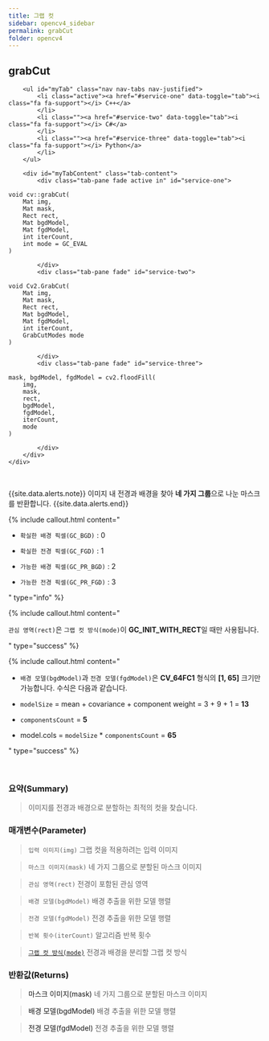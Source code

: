 ```yaml
---
title: 그랩 컷
sidebar: opencv4_sidebar
permalink: grabCut
folder: opencv4
---
```


<div class="row">
    <div class="col-lg-12">
        <h2 class="page-header">grabCut</h2>
    </div>
    <div class="col-lg-12">

        <ul id="myTab" class="nav nav-tabs nav-justified">
            <li class="active"><a href="#service-one" data-toggle="tab"><i class="fa fa-support"></i> C++</a>
            </li>
            <li class=""><a href="#service-two" data-toggle="tab"><i class="fa fa-support"></i> C#</a>
            </li>
            <li class=""><a href="#service-three" data-toggle="tab"><i class="fa fa-support"></i> Python</a>
            </li>
        </ul>

        <div id="myTabContent" class="tab-content">
            <div class="tab-pane fade active in" id="service-one">
<pre class="prettyprint"><code class="language-cpp">void cv::grabCut(
    Mat img,
    Mat mask,
    Rect rect,
    Mat bgdModel,
    Mat fgdModel,
    int iterCount,
    int mode = GC_EVAL
)</code></pre>
            </div>
            <div class="tab-pane fade" id="service-two">
<pre class="prettyprint"><code class="language-cs">void Cv2.GrabCut(
    Mat img,
    Mat mask,
    Rect rect,
    Mat bgdModel,
    Mat fgdModel,
    int iterCount,
    GrabCutModes mode
)</code></pre>
            </div>
            <div class="tab-pane fade" id="service-three">
<pre class="prettyprint"><code class="language-py">mask, bgdModel, fgdModel = cv2.floodFill(
    img,
    mask,
    rect,
    bgdModel,
    fgdModel,
    iterCount,
    mode
)</code></pre>
            </div>
        </div>
    </div>
</div>

<br>

{{site.data.alerts.note}}
이미지 내 전경과 배경을 찾아 <b>네 가지 그룹</b>으로 나눈 마스크를 반환합니다.
{{site.data.alerts.end}}

{% include callout.html content="

- `확실한 배경 픽셀(GC_BGD)` : 0
  
- `확실한 전경 픽셀(GC_FGD)` : 1
  
- `가능한 배경 픽셀(GC_PR_BGD)` : 2
  
- `가능한 전경 픽셀(GC_PR_FGD)` : 3

" type="info" %}

{% include callout.html content="

`관심 영역(rect)`은 `그랩 컷 방식(mode)`이 **GC_INIT_WITH_RECT**일 때만 사용됩니다. 

" type="success" %}

{% include callout.html content="

- `배경 모델(bgdModel)`과 `전경 모델(fgdModel)`은 **CV_64FC1** 형식의 **[1, 65]** 크기만 가능합니다. 수식은 다음과 같습니다.
  
- `modelSize` = mean + covariance + component weight = 3 + 9 + 1 = **13**
  
- `componentsCount` = **5**
  
- model.cols = `modelSize` * `componentsCount` = **65**

" type="success" %}

<br>

### 요약(Summary)

> 이미지를 전경과 배경으로 분할하는 최적의 컷을 찾습니다.

### 매개변수(Parameter)

> `입력 이미지(img)` 그랩 컷을 적용하려는 입력 이미지

> `마스크 이미지(mask)` 네 가지 그룹으로 분할된 마스크 이미지

> `관심 영역(rect)` 전경이 포함된 관심 영역

> `배경 모델(bgdModel)` 배경 추출을 위한 모델 행렬

> `전경 모델(fgdModel)` 전경 추출을 위한 모델 행렬

> `반복 횟수(iterCount)` 알고리즘 반복 횟수

> [`그랩 컷 방식(mode)`](GrabCutModes) 전경과 배경을 분리할 그랩 컷 방식

### 반환값(Returns)

> <a data-toggle="tooltip" data-original-title="{{site.data.glossary.only_Python}}">마스크 이미지(mask)</a> 네 가지 그룹으로 분할된 마스크 이미지

> <a data-toggle="tooltip" data-original-title="{{site.data.glossary.only_Python}}">배경 모델(bgdModel)</a> 배경 추출을 위한 모델 행렬

> <a data-toggle="tooltip" data-original-title="{{site.data.glossary.only_Python}}">전경 모델(fgdModel)</a> 전경 추출을 위한 모델 행렬